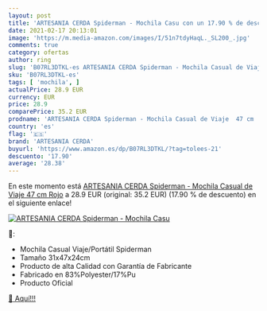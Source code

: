 ```yaml
---
layout: post
title: 'ARTESANIA CERDA Spiderman - Mochila Casu con un 17.90 % de descuento'
date: 2021-02-17 20:13:01
image: 'https://m.media-amazon.com/images/I/51n7tdyHaqL._SL200_.jpg'
comments: true
category: ofertas
author: ring
slug: 'B07RL3DTKL-es ARTESANIA CERDA Spiderman - Mochila Casual de Viaje 47 cm...'
sku: 'B07RL3DTKL-es'
tags: [ 'mochila', ]
actualPrice: 28.9 EUR
currency: EUR
price: 28.9
comparePrice: 35.2 EUR
prodname: 'ARTESANIA CERDA Spiderman - Mochila Casual de Viaje  47 cm  Rojo'
country: 'es'
flag: '🇪🇸'
brand: 'ARTESANIA CERDA'
buyurl: 'https://www.amazon.es/dp/B07RL3DTKL/?tag=tolees-21'
descuento: '17.90'
average: '28.38'
---
```


En este momento está [ARTESANIA CERDA Spiderman - Mochila Casual de Viaje  47 cm  Rojo](https://www.amazon.es/dp/B07RL3DTKL/?tag=tolees-21) a 28.9 EUR (original: 35.2 EUR) (17.90 %  de descuento) en el siguiente enlace!

[![ARTESANIA CERDA Spiderman - Mochila Casu](https://m.media-amazon.com/images/I/51n7tdyHaqL._SL200_.jpg)](https://www.amazon.es/dp/B07RL3DTKL/?tag=tolees-21)

🔎:

- Mochila Casual Viaje/Portátil Spiderman
- Tamaño 31x47x24cm
- Producto de alta Calidad con Garantía de Fabricante
- Fabricado en 83%Polyester/17%Pu
- Producto Oficial

[🛒 Aquí!!!](https://www.amazon.es/dp/B07RL3DTKL/?tag=tolees-21)
